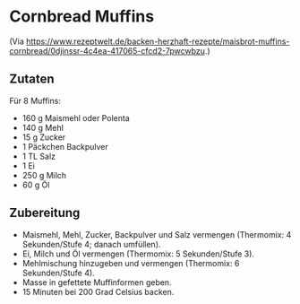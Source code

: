 # Cornbread Muffins

(Via https://www.rezeptwelt.de/backen-herzhaft-rezepte/maisbrot-muffins-cornbread/0djinssr-4c4ea-417065-cfcd2-7pwcwbzu.)

## Zutaten

Für 8 Muffins:
 + 160 g Maismehl oder Polenta
 + 140 g Mehl
 + 15 g Zucker
 + 1 Päckchen Backpulver
 + 1 TL Salz
 + 1 Ei
 + 250 g Milch
 + 60 g Öl


## Zubereitung

 + Maismehl, Mehl, Zucker, Backpulver und Salz vermengen (Thermomix:
   4 Sekunden/Stufe 4; danach umfüllen).
 + Ei, Milch und Öl vermengen (Thermomix: 5 Sekunden/Stufe 3).
 + Mehlmischung hinzugeben und vermengen (Thermomix: 6 Sekunden/Stufe 4).
 + Masse in gefettete Muffinformen geben.
 + 15 Minuten bei 200 Grad Celsius backen.
